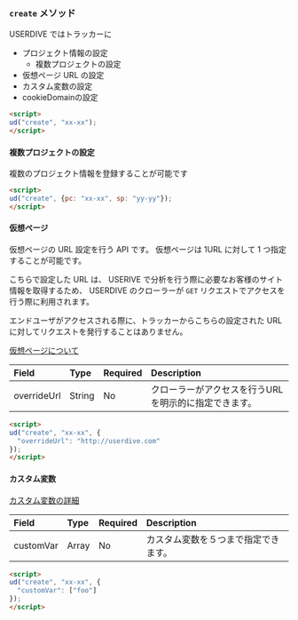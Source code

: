 ### `create` メソッド

USERDIVE ではトラッカーに

- プロジェクト情報の設定
  - 複数プロジェクトの設定
- 仮想ページ URL の設定
- カスタム変数の設定
- cookieDomainの設定

```html
<script>
ud("create", "xx-xx");
</script>
```

#### 複数プロジェクトの設定

複数のプロジェクト情報を登録することが可能です

```html
<script>
ud("create", {pc: "xx-xx", sp: "yy-yy"});
</script>
```

#### 仮想ページ

仮想ページの URL 設定を行う API です。
仮想ページは 1URL に対して 1 つ指定することが可能です。

こちらで設定した URL は、 USERIVE で分析を行う際に必要なお客様のサイト情報を取得するため、
USERDIVE のクローラーが `GET` リクエストでアクセスを行う際に利用されます。

エンドユーザがアクセスされる際に、トラッカーからこちらの設定された URL に対してリクエストを発行することはありません。

[仮想ページについて](../../../guide/snapshot.html)

| Field       | Type   | Required | Description                                           |
|:------------|:-------|:---------|:------------------------------------------------------|
| overrideUrl | String | No       | クローラーがアクセスを行うURLを明示的に指定できます。 |

```html
<script>
ud("create", "xx-xx", {
  "overrideUrl": "http://userdive.com"
});
</script>
```

#### カスタム変数

[カスタム変数の詳細](../../../guide/filter/customvar.html)

| Field     | Type  | Required | Description                          |
|:----------|:------|:---------|:-------------------------------------|
| customVar | Array | No       | カスタム変数を５つまで指定できます。 |

```html
<script>
ud("create", "xx-xx", {
  "customVar": ["foo"]
});
</script>
```
